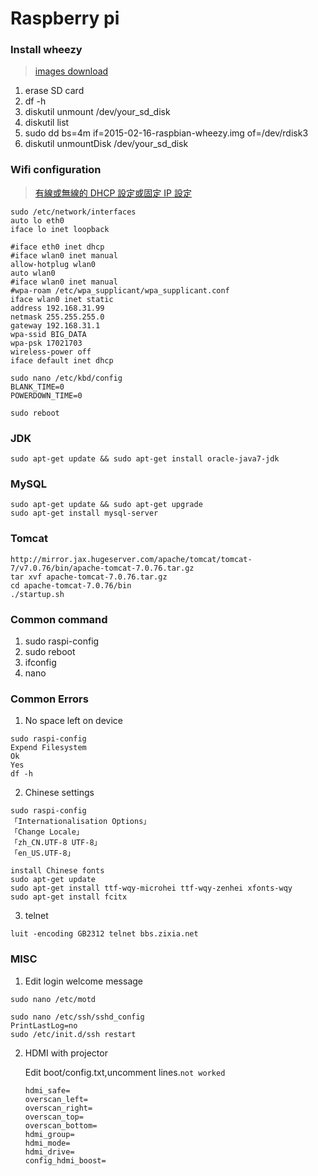 # Raspberry pi

### Install wheezy

> [images download](http://downloads.raspberrypi.org/raspbian/images/)

1. erase SD card
2. df -h
3. diskutil unmount /dev/your_sd_disk
4. diskutil list
5. sudo dd bs=4m if=2015-02-16-raspbian-wheezy.img of=/dev/rdisk3
6. diskutil unmountDisk /dev/your_sd_disk

### Wifi configuration

> [有線或無線的 DHCP 設定或固定 IP 設定](https://sites.google.com/site/raspberypishare0918/home/di-yi-ci-qi-dong/1-6-you-xian-huo-wu-xian-dedhcp)

```
sudo /etc/network/interfaces
auto lo eth0
iface lo inet loopback

#iface eth0 inet dhcp
#iface wlan0 inet manual
allow-hotplug wlan0
auto wlan0
#iface wlan0 inet manual 
#wpa-roam /etc/wpa_supplicant/wpa_supplicant.conf 
iface wlan0 inet static 
address 192.168.31.99 
netmask 255.255.255.0 
gateway 192.168.31.1 
wpa-ssid BIG_DATA 
wpa-psk 17021703
wireless-power off
iface default inet dhcp

sudo nano /etc/kbd/config 
BLANK_TIME=0 
POWERDOWN_TIME=0 

sudo reboot
```

### JDK

```
sudo apt-get update && sudo apt-get install oracle-java7-jdk
```

### MySQL

```
sudo apt-get update && sudo apt-get upgrade
sudo apt-get install mysql-server
```

### Tomcat

```
http://mirror.jax.hugeserver.com/apache/tomcat/tomcat-7/v7.0.76/bin/apache-tomcat-7.0.76.tar.gz
tar xvf apache-tomcat-7.0.76.tar.gz
cd apache-tomcat-7.0.76/bin
./startup.sh
```
    
### Common command
1. sudo raspi-config
2. sudo reboot
3. ifconfig
4. nano    

### Common Errors
1. No space left on device

```
sudo raspi-config
Expend Filesystem
Ok
Yes
df -h
```

2. Chinese settings

```
sudo raspi-config	
「Internationalisation Options」
「Change Locale」
「zh_CN.UTF-8 UTF-8」
「en_US.UTF-8」

install Chinese fonts
sudo apt-get update
sudo apt-get install ttf-wqy-microhei ttf-wqy-zenhei xfonts-wqy
sudo apt-get install fcitx
```
		
3. telnet

```
luit -encoding GB2312 telnet bbs.zixia.net
```

### MISC
1. Edit login welcome message
```
sudo nano /etc/motd
```

```		
sudo nano /etc/ssh/sshd_config
PrintLastLog=no
sudo /etc/init.d/ssh restart	
```
		
2. HDMI with projector

	Edit boot/config.txt,uncomment lines.`not worked`

	```
	hdmi_safe= 
	overscan_left= 
	overscan_right= 
	overscan_top= 
	overscan_bottom= 
	hdmi_group= 
	hdmi_mode= 
	hdmi_drive= 
	config_hdmi_boost= 
	```
	
